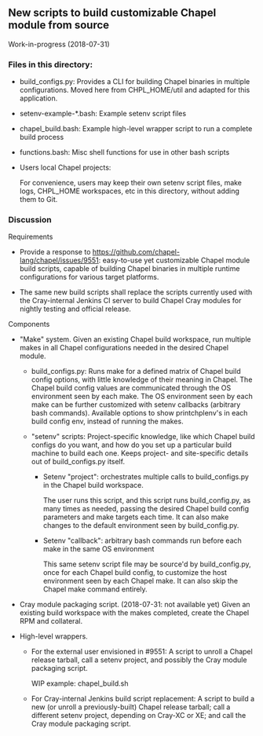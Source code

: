 ## New scripts to build customizable Chapel module from source

Work-in-progress (2018-07-31)

### Files in this directory:

* build_configs.py:
  Provides a CLI for building Chapel binaries in multiple configurations.
  Moved here from CHPL_HOME/util and adapted for this application.

* setenv-example-*.bash:
  Example setenv script files

* chapel_build.bash:
  Example high-level wrapper script to run a complete build process

* functions.bash: Misc shell functions for use in other bash scripts

* Users local Chapel projects:

  For convenience, users may keep their own setenv script files, make
  logs, CHPL_HOME workspaces, etc in this directory, without adding
  them to Git.

### Discussion

Requirements

* Provide a response to https://github.com/chapel-lang/chapel/issues/9551:
  easy-to-use yet customizable Chapel module build scripts, capable of
  building Chapel binaries in multiple runtime configurations for various
  target platforms.

* The same new build scripts shall replace the scripts currently used with
  the Cray-internal Jenkins CI server to build Chapel Cray modules for
  nightly testing and official release.

Components

* "Make" system. Given an existing Chapel build workspace, run multiple makes
  in all Chapel configurations needed in the desired Chapel module.

  * build_configs.py:
    Runs make for a defined matrix of Chapel build config options, with
    little knowledge of their meaning in Chapel.
    The Chapel build config values are communicated through the OS environment
    seen by each make.
    The OS environment seen by each make can be further customized with setenv
    callbacks (arbitrary bash commands).
    Available options to show printchplenv's in each build config env, instead
    of running the makes.

  * "setenv" scripts:
    Project-specific knowledge, like which Chapel build configs do you want,
    and how do you set up a particular build machine to build each one.
    Keeps project- and site-specific details out of build_configs.py itself.

    - Setenv "project": orchestrates multiple calls to build_configs.py in the
      Chapel build workspace.

      The user runs this script, and this script runs build_config.py,
      as many times as needed, passing the desired Chapel build config
      parameters and make targets each time. It can also make changes
      to the default environment seen by build_config.py.

    - Setenv "callback": arbitrary bash commands run before each make in the
      same OS environment

      This same setenv script file may be source'd by build_config.py, once
      for each Chapel build config, to customize the host environment seen by
      each Chapel make. It can also skip the Chapel make command entirely.

* Cray module packaging script. (2018-07-31: not available yet)
  Given an existing build workspace with the makes completed, create the
  Chapel RPM and collateral.

* High-level wrappers.

  * For the external user envisioned in #9551:
    A script to unroll a Chapel release tarball, call a setenv project, and
    possibly the Cray module packaging script.

    WIP example: chapel_build.sh

  * For Cray-internal Jenkins build script replacement:
    A script to build a new (or unroll a previously-built) Chapel release tarball;
    call a different setenv project, depending on Cray-XC or XE; and
    call the Cray module packaging script.

